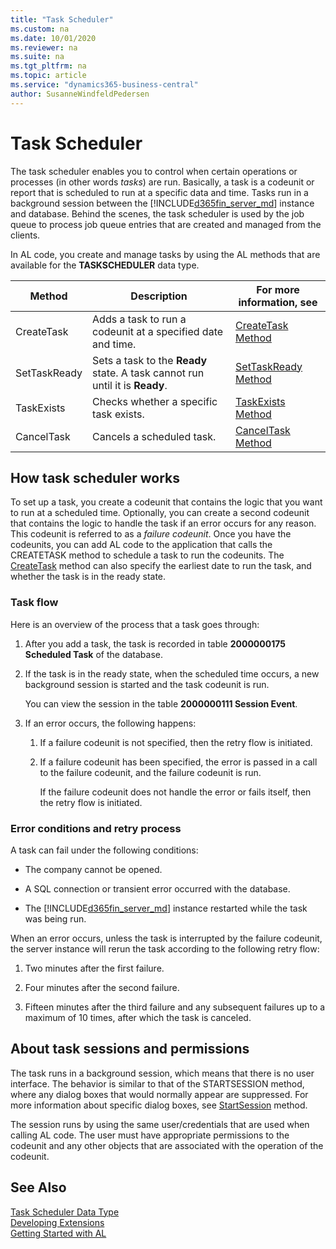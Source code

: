 ```yaml
---
title: "Task Scheduler"
ms.custom: na
ms.date: 10/01/2020
ms.reviewer: na
ms.suite: na
ms.tgt_pltfrm: na
ms.topic: article
ms.service: "dynamics365-business-central"
author: SusanneWindfeldPedersen
---
```


# Task Scheduler
The task scheduler enables you to control when certain operations or processes (in other words *tasks*) are run. Basically, a task is a codeunit or report that is scheduled to run at a specific data and time. Tasks run in a background session between the [!INCLUDE[d365fin_server_md](includes/d365fin_server_md.md)] instance and database. Behind the scenes, the task scheduler is used by the job queue to process job queue entries that are created and managed from the clients.  

In AL code, you create and manage tasks by using the AL methods that are available for the **TASKSCHEDULER** data type.  

|Method|Description|For more information, see|  
|--------------|-----------------|-------------------------------|  
|CreateTask|Adds a task to run a codeunit at a specified date and time.|[CreateTask Method](methods-auto/taskscheduler/taskscheduler-createtask-method.md)|  
|SetTaskReady|Sets a task to the **Ready** state. A task cannot run until it is **Ready**.|[SetTaskReady Method](methods-auto/taskscheduler/taskscheduler-settaskready-method.md)|  
|TaskExists|Checks whether a specific task exists.|[TaskExists Method](methods-auto/taskscheduler/taskscheduler-taskexists-method.md)|  
|CancelTask|Cancels a scheduled task.|[CancelTask Method](methods-auto/taskscheduler/taskscheduler-canceltask-method.md)|  

## How task scheduler works  
To set up a task, you create a codeunit that contains the logic that you want to run at a scheduled time. Optionally, you can create a second codeunit that contains the logic to handle the task if an error occurs for any reason. This codeunit is referred to as a *failure codeunit*. Once you have the codeunits, you can add AL code to the application that calls the CREATETASK method to schedule a task to run the codeunits. The [CreateTask](methods-auto/taskscheduler/taskscheduler-createtask-method.md) method can also specify the earliest date to run the task, and whether the task is in the ready state.  

### Task flow  
 Here is an overview of the process that a task goes through:  

1. After you add a task, the task is recorded in table **2000000175 Scheduled Task** of the database.  

2. If the task is in the ready state, when the scheduled time occurs, a new background session is started and the task codeunit is run.  

     You can view the session in the table **2000000111 Session Event**.  

3. If an error occurs, the following happens:  

    1.  If a failure codeunit is not specified, then the retry flow is initiated.  

    2.  If a failure codeunit has been specified, the error is passed in a call to the failure codeunit, and the failure codeunit is run.  

         If the failure codeunit does not handle the error or fails itself, then the retry flow is initiated.  

### Error conditions and retry process  
 A task can fail under the following conditions:  

- The company cannot be opened.  

- A SQL connection or transient error occurred with the database.  

- The [!INCLUDE[d365fin_server_md](includes/d365fin_server_md.md)] instance restarted while the task was being run.  

<!--NAV You can view these errors in the event log of the computer that is running the [!INCLUDE[d365fin_server_md](includes/d365fin_server_md.md)] instance. For more information, see [Monitoring Dynamics NAV Server Events Using Event Viewer](Monitoring-Microsoft-Dynamics-NAV-Server-Events-in-the-Windows-Event-Log.md). --> 

When an error occurs, unless the task is interrupted by the failure codeunit, the server instance will rerun the task according to the following retry flow:  

1. Two minutes after the first failure.  

2. Four minutes after the second failure.  

3. Fifteen minutes after the third failure and any subsequent failures up to a maximum of 10 times, after which the task is canceled.  

## About task sessions and permissions  
The task runs in a background session, which means that there is no user interface. The behavior is similar to that of the STARTSESSION method, where any dialog boxes that would normally appear are suppressed. For more information about specific dialog boxes, see [StartSession](methods-auto/session/session-startsession-method.md) method.  

The session runs by using the same user/credentials that are used when calling AL code. The user must have appropriate permissions to the codeunit and any other objects that are associated with the operation of the codeunit.

## See Also
[Task Scheduler Data Type](methods-auto/taskscheduler/taskscheduler-data-type.md)   
[Developing Extensions](devenv-dev-overview.md)  
[Getting Started with AL](devenv-get-started.md) 
